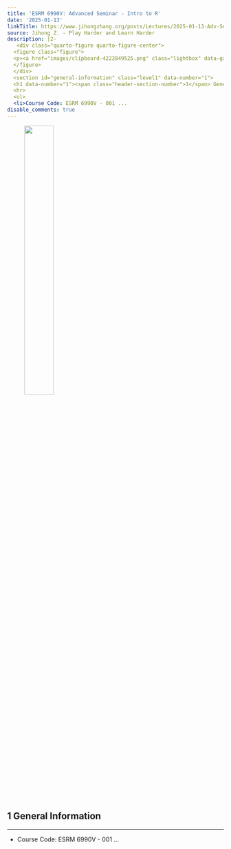 ```yaml
---
title: 'ESRM 6990V: Advanced Seminar - Intro to R'
date: '2025-01-13'
linkTitle: https://www.jihongzhang.org/posts/Lectures/2025-01-13-Adv-Seminar-Intro-to-R/syllabus.html
source: Jihong Z. - Play Harder and Learn Harder
description: |2-
   <div class="quarto-figure quarto-figure-center">
  <figure class="figure">
  <p><a href="images/clipboard-4222849525.png" class="lightbox" data-gallery="quarto-lightbox-gallery-1"><img src="https://www.jihongzhang.org/posts/Lectures/2025-01-13-Adv-Seminar-Intro-to-R/images/clipboard-4222849525.png" class="img-fluid quarto-figure quarto-figure-center figure-img" style="width:40.0%"></a></p>
  </figure>
  </div>
  <section id="general-information" class="level1" data-number="1">
  <h1 data-number="1"><span class="header-section-number">1</span> General Information</h1>
  <hr>
  <ul>
  <li>Course Code: ESRM 6990V - 001 ...
disable_comments: true
---
```

 <div class="quarto-figure quarto-figure-center">
<figure class="figure">
<p><a href="images/clipboard-4222849525.png" class="lightbox" data-gallery="quarto-lightbox-gallery-1"><img src="https://www.jihongzhang.org/posts/Lectures/2025-01-13-Adv-Seminar-Intro-to-R/images/clipboard-4222849525.png" class="img-fluid quarto-figure quarto-figure-center figure-img" style="width:40.0%"></a></p>
</figure>
</div>
<section id="general-information" class="level1" data-number="1">
<h1 data-number="1"><span class="header-section-number">1</span> General Information</h1>
<hr>
<ul>
<li>Course Code: ESRM 6990V - 001 ...